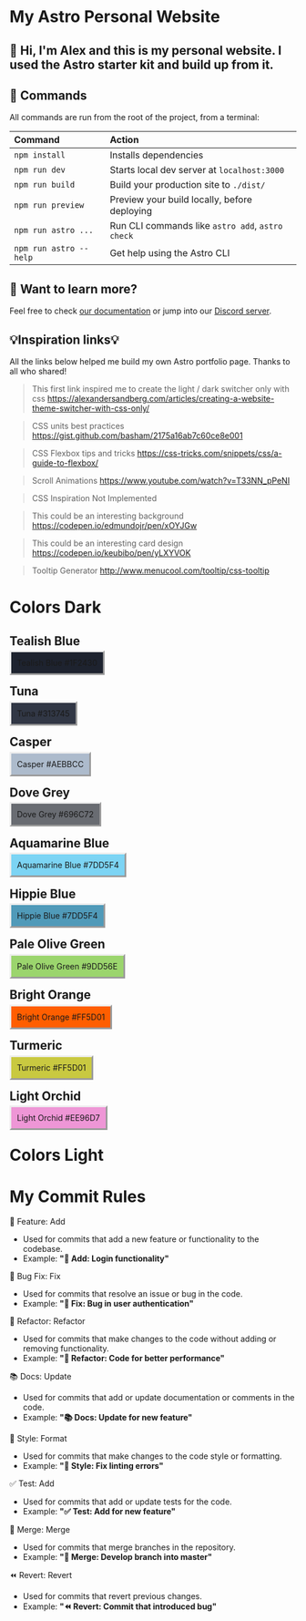 # My Astro Personal Website
## 👀 Hi, I'm Alex and this is my personal website. I used the Astro starter kit and build up from it.

## 🧞 Commands

All commands are run from the root of the project, from a terminal:

| Command                | Action                                           |
| :--------------------- | :----------------------------------------------- |
| `npm install`          | Installs dependencies                            |
| `npm run dev`          | Starts local dev server at `localhost:3000`      |
| `npm run build`        | Build your production site to `./dist/`          |
| `npm run preview`      | Preview your build locally, before deploying     |
| `npm run astro ...`    | Run CLI commands like `astro add`, `astro check` |
| `npm run astro --help` | Get help using the Astro CLI                     |

## 👀 Want to learn more?

Feel free to check [our documentation](https://docs.astro.build) or jump into our [Discord server](https://astro.build/chat).


## 💡Inspiration links💡
All the links below helped me build my own Astro portfolio page. Thanks to all who shared!

> This first link inspired me to create the light / dark switcher only with css
> https://alexandersandberg.com/articles/creating-a-website-theme-switcher-with-css-only/

> CSS units best practices
> https://gist.github.com/basham/2175a16ab7c60ce8e001

> CSS Flexbox tips and tricks
> https://css-tricks.com/snippets/css/a-guide-to-flexbox/

> Scroll Animations
> https://www.youtube.com/watch?v=T33NN_pPeNI

> CSS Inspiration Not Implemented

> This could be an interesting background
> https://codepen.io/edmundojr/pen/xOYJGw

> This could be an interesting card design
> https://codepen.io/keubibo/pen/yLXYVOK

> Tooltip Generator
> http://www.menucool.com/tooltip/css-tooltip


# Colors Dark

## Tealish Blue
<span style="background-color:hsl(222, 22%, 15%);border-style: outset; padding: 10px">Tealish Blue #1F2430</span>

## Tuna
<span style="background-color:hsl(222, 17%, 23%);border-style: outset; padding: 10px">Tuna #313745</span>

## Casper
<span style="background-color:hsl(214, 23%, 74%);border-style: outset; padding: 10px">Casper #AEBBCC</span>

## Dove Grey
<span style="background-color:hsl(220, 4%, 43%);border-style: outset; padding: 10px">Dove Grey #696C72</span>

## Aquamarine Blue
<span style="background-color:hsl(196, 84%, 72%);border-style: outset; padding: 10px">Aquamarine Blue #7DD5F4</span>

## Hippie Blue
<span style="background-color:hsl(198, 43%, 52%);border-style: outset; padding: 10px">Hippie Blue #7DD5F4</span>

## Pale Olive Green
<span style="background-color:hsl(93, 55%, 63%);border-style: outset; padding: 10px">Pale Olive Green #9DD56E</span>

## Bright Orange
<span style="background-color:hsl(22, 100%, 50%);border-style: outset; padding: 10px">Bright Orange #FF5D01</span>

## Turmeric
<span style="background-color:hsl(60, 56%, 52%);border-style: outset; padding: 10px">Turmeric #FF5D01</span>

## Light Orchid
<span style="background-color:hsl(316, 72%, 76%);border-style: outset; padding: 10px">Light Orchid #EE96D7</span>

# Colors Light

# My Commit Rules

🚀 Feature: Add 
- Used for commits that add a new feature or functionality to the codebase. 
- Example: **"🚀 Add: Login functionality"**

🐞 Bug Fix: Fix 
- Used for commits that resolve an issue or bug in the code. 
- Example: **"🐞 Fix: Bug in user authentication"**

🔧 Refactor: Refactor 
- Used for commits that make changes to the code without adding or removing functionality. 
- Example: **"🔧 Refactor: Code for better performance"**

📚 Docs: Update 
- Used for commits that add or update documentation or comments in the code. 
- Example: **"📚 Docs: Update for new feature"**

🎨 Style: Format 
- Used for commits that make changes to the code style or formatting. 
- Example: **"🎨 Style: Fix linting errors"**

✅ Test: Add 
- Used for commits that add or update tests for the code. 
- Example: **"✅ Test: Add for new feature"**

🔗 Merge: Merge 
- Used for commits that merge branches in the repository. 
- Example: **"🔗 Merge: Develop branch into master"**

⏪ Revert: Revert 
- Used for commits that revert previous changes. 
- Example: **"⏪ Revert: Commit that introduced bug"**
